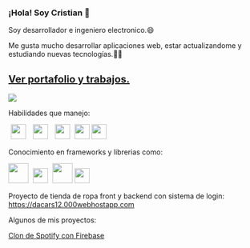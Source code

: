 ### ¡Hola! Soy Cristian 👋

Soy desarrollador e ingeniero electronico.😄
<p>Me gusta mucho desarrollar aplicaciones web, estar actualizandome y estudiando nuevas tecnologías.🌱🔧</p>

## <a href="https://portafolio-cristian-steel.vercel.app" style="font-size:20px">Ver portafolio y trabajos.</a>

<img src="https://i.gifer.com/YnA.gif">

Habilidades que manejo:

<p>
  <img src="https://cdn-icons-png.flaticon.com/512/5968/5968292.png" style="width:30px;margin:0px 5px;">
  <img src="https://upload.wikimedia.org/wikipedia/commons/thumb/6/61/HTML5_logo_and_wordmark.svg/512px-HTML5_logo_and_wordmark.svg.png" style="width:30px;margin:0px 5px;">
  <img src="https://upload.wikimedia.org/wikipedia/commons/thumb/6/62/CSS3_logo.svg/800px-CSS3_logo.svg.png" style="width:30px;margin:0px 5px;">
  
  <img src="https://upload.wikimedia.org/wikipedia/commons/thumb/2/27/PHP-logo.svg/2560px-PHP-logo.svg.png" style="width:30px;margin-bottom:3px">
  
  <img src="https://brandslogos.com/wp-content/uploads/images/large/arduino-logo-1.png" width="30">
</p>

Conocimiento en frameworks y librerias como:
<p>
  <img src="https://upload.wikimedia.org/wikipedia/commons/thumb/b/b2/Bootstrap_logo.svg/2560px-Bootstrap_logo.svg.png" style="width:40px;">
  <img src="https://cdn1.iconfinder.com/data/icons/programing-development-8/24/react_logo-512.png" width="30" style="margin:0px 5px">
  <img src="https://upload.wikimedia.org/wikipedia/commons/thumb/d/d5/Tailwind_CSS_Logo.svg/512px-Tailwind_CSS_Logo.svg.png?20230715030042" width="40">
  <img src="https://global.discourse-cdn.com/standard17/uploads/threejs/original/2X/e/e4f86d2200d2d35c30f7b1494e96b9595ebc2751.png" width="30">
</p>

Proyecto de tienda de ropa front y backend con sistema de login:
https://dacars12.000webhostapp.com

<p>Algunos de mis proyectos:</p>
<p><a href="https://spotify-full.vercel.app" target="_blank">Clon de Spotify con Firebase</a></p>

<!--
**cristians-12/cristians-12** is a ✨ _special_ ✨ repository because its `README.md` (this file) appears on your GitHub profile.

Here are some ideas to get you started:

- 🔭 I’m currently working on ...
- 🌱 I’m currently learning ...
- 👯 I’m looking to collaborate on ...
- 🤔 I’m looking for help with ...
- 💬 Ask me about ...
- 📫 How to reach me: ...
- 😄 Pronouns: ...
- ⚡ Fun fact: ...
-->
